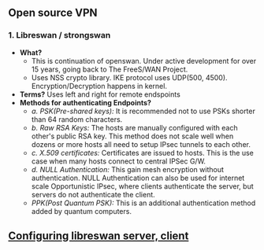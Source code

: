 ## Open source VPN

### 1. Libreswan / strongswan
- **What?** 
  - This is continuation of openswan. Under active development for over 15 years, going back to The FreeS/WAN Project.
  - Uses NSS crypto library. IKE protocol uses UDP(500, 4500). Encryption/Decryption happens in kernel.
- **Terms?** Uses left and right for remote endspoints
- **Methods for authenticating Endpoints?**
  - *a. PSK(Pre-shared keys):* It is recommended not to use PSKs shorter than 64 random characters. 
  - *b. Raw RSA Keys:* The hosts are manually configured with each other's public RSA key. This method does not scale well when dozens or more hosts all need to setup IPsec tunnels to each other.
  - *c. X.509 certificates:* Certificates are issued to hosts. This is the use case when many hosts connect to central IPSec G/W.
  - *d. NULL Authentication:* This gain mesh encryption without authentication. NULL Authentication can also be used for internet scale Opportunistic IPsec, where clients authenticate the server, but servers do not authenticate the client.
  - *PPK(Post Quantum PSK):* This is an additional authentication method added by quantum computers.

## [Configuring libreswan server, client](https://sites.google.com/site/amitprojectworkhere/rh/ipsec)
